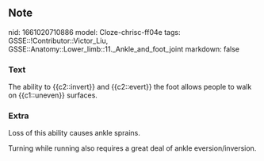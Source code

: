 ## Note
nid: 1661020710886
model: Cloze-chrisc-ff04e
tags: GSSE::!Contributor::Victor_Liu, GSSE::Anatomy::Lower_limb::11._Ankle_and_foot_joint
markdown: false

### Text
The ability to {{c2::invert}} and {{c2::evert}} the foot allows people to walk on {{c1::uneven}} surfaces.

### Extra
Loss of this ability causes ankle sprains.
<div>
  Turning while running also requires a great deal of ankle
  eversion/inversion.
</div>
